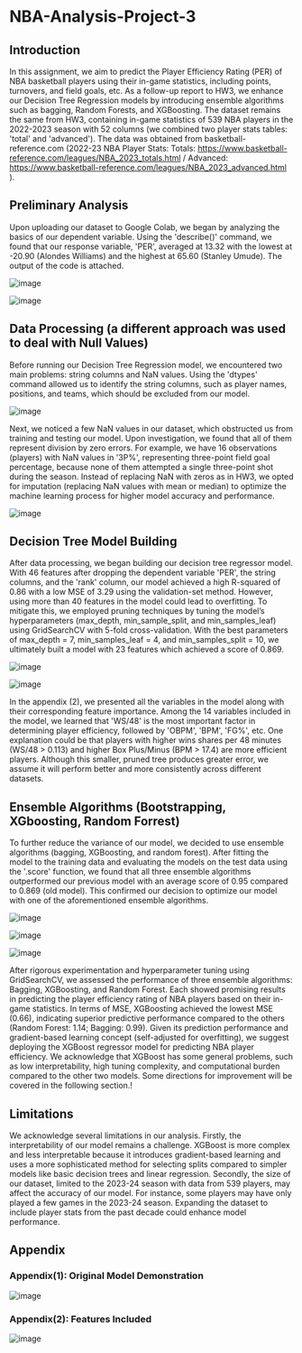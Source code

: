 # NBA-Analysis-Project-3

## Introduction
In this assignment, we aim to predict the Player Efficiency Rating (PER) of NBA basketball players using their in-game statistics, including points, turnovers, and field goals, etc. As a follow-up report to HW3, we enhance our Decision Tree Regression models by introducing ensemble algorithms such as bagging, Random Forests, and XGBoosting. The dataset remains the same from HW3, containing in-game statistics of 539 NBA players in the 2022-2023 season with 52 columns (we combined two player stats tables: 'total' and 'advanced'). The data was obtained from basketball-reference.com (2022-23 NBA Player Stats: Totals: https://www.basketball-reference.com/leagues/NBA_2023_totals.html /
Advanced: https://www.basketball-reference.com/leagues/NBA_2023_advanced.html ).

## Preliminary Analysis
Upon uploading our dataset to Google Colab, we began by analyzing the basics of our dependent variable. Using the 'describe()' command, we found that our response variable, 'PER', averaged at 13.32 with the lowest at -20.90 (Alondes Williams) and the highest at 65.60 (Stanley Umude). The output of the code is attached.

![image](https://github.com/Jecoc907/NBA-Analysis-Project-3/assets/71363412/493a5e2f-1ef8-4942-9038-639aa9e9e715)

![image](https://github.com/Jecoc907/NBA-Analysis-Project-3/assets/71363412/1591f3c0-e82d-4ce4-a248-1c56a4630124)

## Data Processing (a different approach was used to deal with Null Values)
Before running our Decision Tree Regression model, we encountered two main problems: string columns and NaN values. Using the 'dtypes' command allowed us to identify the string columns, such as player names, positions, and teams, which should be excluded from our model.

![image](https://github.com/Jecoc907/NBA-Analysis-Project-3/assets/71363412/bc394789-602c-4d25-9cb8-afb4565ab153)

Next, we noticed a few NaN values in our dataset, which obstructed us from training and testing our model. Upon investigation, we found that all of them represent division by zero errors. For example, we have 16 observations (players) with NaN values in '3P%', representing three-point field goal percentage, because none of them attempted a single three-point shot during the season. Instead of replacing NaN with zeros as in HW3, we opted for imputation (replacing NaN values with mean or median) to optimize the machine learning process for higher model accuracy and performance.

![image](https://github.com/Jecoc907/NBA-Analysis-Project-3/assets/71363412/08dd6457-3516-419e-b70b-1e04094c7818)

## Decision Tree Model Building
After data processing, we began building our decision tree regressor model. With 46 features after dropping the dependent variable 'PER', the string columns, and the 'rank' column, our model achieved a high R-squared of 0.86 with a low MSE of 3.29 using the validation-set method. However, using more than 40 features in the model could lead to overfitting. To mitigate this, we employed pruning techniques by tuning the model’s hyperparameters (max_depth, min_sample_split, and min_samples_leaf) using GridSearchCV with 5-fold cross-validation. With the best parameters of max_depth = 7, min_samples_leaf = 4, and min_samples_split = 10, we ultimately built a model with 23 features which achieved a score of 0.869.

![image](https://github.com/Jecoc907/NBA-Analysis-Project-3/assets/71363412/0bf834f8-11b4-405d-8368-c854c7732c8b)

![image](https://github.com/Jecoc907/NBA-Analysis-Project-3/assets/71363412/a7383a1b-c28e-4c07-9f84-7355dc03eb3a)

In the appendix (2), we presented all the variables in the model along with their corresponding feature importance. Among the 14 variables included in the model, we learned that 'WS/48' is the most important factor in determining player efficiency, followed by 'OBPM', 'BPM', 'FG%', etc. One explanation could be that players with higher wins shares per 48 minutes (WS/48 > 0.113) and higher Box Plus/Minus (BPM > 17.4) are more efficient players. Although this smaller, pruned tree produces greater error, we assume it will perform better and more consistently across different datasets.

## Ensemble Algorithms (Bootstrapping, XGboosting, Random Forrest)
To further reduce the variance of our model, we decided to use ensemble algorithms (bagging, XGBoosting, and random forest). After fitting the model to the training data and evaluating the models on the test data using the '.score' function, we found that all three ensemble algorithms outperformed our previous model with an average score of 0.95 compared to 0.869 (old model). This confirmed our decision to optimize our model with one of the aforementioned ensemble algorithms.

![image](https://github.com/Jecoc907/NBA-Analysis-Project-3/assets/71363412/c80b41a0-8c28-4c27-b2cb-75e7c9820095)

![image](https://github.com/Jecoc907/NBA-Analysis-Project-3/assets/71363412/b31079bf-8843-4938-9399-abea18caddea)

![image](https://github.com/Jecoc907/NBA-Analysis-Project-3/assets/71363412/d6653f3d-1f03-489b-b299-c13ed71f849c)

After rigorous experimentation and hyperparameter tuning using GridSearchCV, we assessed the performance of three ensemble algorithms: Bagging, XGBoosting, and Random Forest. Each showed promising results in predicting the player efficiency rating of NBA players based on their in-game statistics. In terms of MSE, XGBoosting achieved the lowest MSE (0.66), indicating superior predictive performance compared to the others (Random Forest: 1.14; Bagging: 0.99). Given its prediction performance and gradient-based learning concept (self-adjusted for overfitting), we suggest deploying the XGBoost regressor model for predicting NBA player efficiency. We acknowledge that XGBoost has some general problems, such as low interpretability, high tuning complexity, and computational burden compared to the other two models. Some directions for improvement will be covered in the following section.!

## Limitations
We acknowledge several limitations in our analysis. Firstly, the interpretability of our model remains a challenge. XGBoost is more complex and less interpretable because it introduces gradient-based learning and uses a more sophisticated method for selecting splits compared to simpler models like basic decision trees and linear regression. Secondly, the size of our dataset, limited to the 2023-24 season with data from 539 players, may affect the accuracy of our model. For instance, some players may have only played a few games in the 2023-24 season. Expanding the dataset to include player stats from the past decade could enhance model performance.

## Appendix
### Appendix(1): Original Model Demonstration
![image](https://github.com/Jecoc907/NBA-Analysis-Project-3/assets/71363412/f3100c90-968b-4594-a505-9817b98f1b5d)

### Appendix(2): Features Included
![image](https://github.com/Jecoc907/NBA-Analysis-Project-3/assets/71363412/ba0d35c5-e7db-4e03-be69-f2386cd1fc8a)










